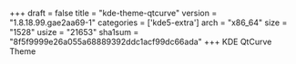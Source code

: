 +++
draft = false
title = "kde-theme-qtcurve"
version = "1.8.18.99.gae2aa69-1"
categories = ['kde5-extra']
arch = "x86_64"
size = "1528"
usize = "21653"
sha1sum = "8f5f9999e26a055a68889392ddc1acf99dc66ada"
+++
KDE QtCurve Theme